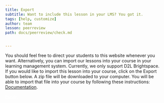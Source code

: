 ```yaml
---
title: Export
subtitle: Want to include this lesson in your LMS? You got it.
tags: [help, customize]
author: team
lesson: peerreview
path: docs/peerreview/check.md


---
```


You should feel free to direct your students to this website whenever you want. Alternatively, you can import our lessons into your course in your learning management system. Currently, we only support D2L Brightspace. If you would like to import this lesson into your course, click on the Export button below. A zip file will be downloaded to your computer. You will be able to import that file into your course by following these instructions: <a href="https://brocku-my.sharepoint.com/:w:/g/personal/cmurgu_brocku_ca/EV6pholAobVLi61JL3thBZsBIrjaD-v_sRks54KhHQG2-g?e=wmFzVj">Documentation</a>.

<a href="#" class="uk-button uk-button-danger" style="color: white;">Export</a>
